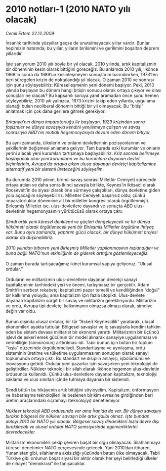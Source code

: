 # 2010 notları-1 (2010 NATO yılı olacak)

*Cemil Ertem 22.12.2009*

<div class="taraf_structure_2col_1zq">
<div class="margen_n">



 <p>İnsanlık tarihinde yüzyıllar geçse de unutulmayacak yıllar vardır. Bunlar hepimizin hatırında; bu yıllar, yılların birikimini ve gerilimini boşaltan deprem yıllarıdır. <br/><br/>İşte sanıyorum 2010 yılı böyle bir yıl olacak. 2010 yılında, artık kapitalizmin bir döneminin kesin olarak bittiğini göreceğiz. Bu anlamda 2010 yılı, ilkönce 1968’in sonra da 1989’un kesinleşmeyen sonuçlarını barındırırken, 1973’ten beri süregelen krizin de noktalandığı yıl olacak. O zaman 2010 ve sonrası için şunu söyleyebiliriz: Küreselleşmenin yeni dönemi başlıyor. Peki, 2010 yılında başlayan bu dönem hangi bitişin sonucu olarak ortaya çıkıyor ve olası sonuçları ne olacak? Bu kapsamlı soruya yanıt aramadan önce şunu hemen söyleyebiliriz; 2010 yılı yalnızca, 1973 krizini takip eden yıllarda, uygulama olanağı bulan neoliberal dönemin bittiği bir yıl olmayacak. Bu “bitişi” anlatmak için çok daha gerilere gitmek gerekiyor. <i><br/><br/>Britanya’nın dünya imparatorluğu ile başlayan, 1929 krizinden sonra faşizmler ve dünya savaşıyla kendini yenilemeye çalışan ve savaş sonrasıyla ABD’nin mutlak hegemonyasıyla devam eden dönem bitiyor.</i> <br/><br/>Bu aynı zamanda, ülkelerin ve onların devletlerinin pozisyonlarının ve şekillerinin değişmesi anlamına geliyor. Tam burada eski kurumlar ve onların yerini alacak yeni kurumları tartışmaya başlayabiliriz. <i>Kriz sonrası belirmeye başlayacak olan yeni kurumların ve bu kurumlara dayanan devlet biçimlerinin, Avrupa’da ortaya çıkan ulusa dayanan devletçi kapitalizmine alternatif yeni bir sistemi üreteceğini söyleyelim.</i> <br/><br/>Bu durumda 2010 yılının, birinci savaş sonrası Milletler Cemiyeti sürecinde ortaya atılan ve daha sonra ikinci savaşla birlikte, Keynes’in iktisadi olarak Roosevelt’in de siyasi olarak öne sürmeye çalıştıkları, dünya devletine giden yolu açacağını söyleyebiliriz. Milletler Cemiyeti başarısız oldu; çünkü imparatorluklar dönemine ait bir milletler kongresi olarak örgütlenmişti. Birleşmiş Milletler ise, ulus-devletlere dayandı ve sonuçta ABD ulus-devletinin hegemonyasının yürütücüsü olarak ortaya çıktı<i>. <br/><br/>Şimdi artık yeni küresel denklemi ve güçleri dengeleyecek ve bir dünya hükümeti olarak örgütlenecek yeni bir Birleşmiş Milletler örgütüne ihtiyaç var. Bunu aynı zamanda, yaptırım gücü olacak, bir dünya hükümeti projesi olarak da düşünebiliriz. <br/><br/>2010 yılından itibaren yeni Birleşmiş Milletler yapılanmasının hızlandığını ve buna bağlı NATO’nun etkinliğinin de giderek arttığını gözlemleyeceğiz.</i> <br/><br/>O zaman burada tartışacağımız ikinci kurumsal yapıya geliyoruz. “Ulusal ordular.” <br/><br/>Orduların ve militarizmin ulus-devletlere dayanan devletçi sanayi kapitalizminin tarihindeki yeri ve önemi, tartışmasız bir gerçektir. Adam Smith’in serbest rekabetçi kapitalizmi pazar temelli ve kendiliğinden “doğal” bir kalkınma yoluydu; ama kapitalizm için fazla ütopikti. Ulus-devlete dayanan kapitalizm sürgit bir savaş ve militarizm gerektiriyordu. Militarizm ve ordu, Avrupa tipi devletçi kalkınmanın olmazsa olmazı olarak, şimdiye değin var oldu. <br/><br/>Bunun dışında ulusal ordular, bir tür “Askerî Keynescilik” yaratarak, ulusal ekonomileri ayakta tuttular. Bölgesel savaşlar ve iç savaşlarla kendini tahkim eden bu sistem devasa militarist bir ekonomi yarattı. Militarizmin bir üçüncü işlevi de askerî emek gücünün bir model alınarak sanayiye uygulanması ve verimliliğin (sömürünün) arttırılması idi. Tabii bunun için bütün bir toplum “kışla” düzeninde örgütlenmeliydi. Standartlaşma ve aynılaşma, ordu sisteminin üretime ve tüketime uygulanmasının sonuçları olarak sanayi toplumunda ortaya çıktı. Bu standart ve disiplin anlayışı, işbölümünü ve inovasyonu getirdi. Ordular yeni pazarlar için savaşırken yeni teknolojiyi de geliştirdiler. Nükleer teknoloji bir silah olarak ilkönce hegemon ulus-devletin ordusunca kullanıldı. Çünkü ulus-devletlere dayanan kapitalizm, teknolojiyi saklama ve ulus sınırları içinde tutmaya dayanan bir sistemdi. <br/><br/>Şimdi bütün bu hikâyenin artık bittiğini söyleyelim. Kapitalizm, enformasyon ve haberleşme teknolojileri ile beslenen birikim evresine girdiğinden beri üretim araçlarındaki sıçramayı (teknolojiyi) denetlemiyor.<i> <br/><br/>Nükleer teknoloji ABD ordusunda var ama İran’da da var. Bir dünya savaşını bırakın bölgesel bir nükleer savaşın bile artık galibi olmaz. İşte bundan dolayı 2010 bir NATO yılı olacak. Bölgesel savaş dinamikleri hızla devre dışı bırakılacak ve ulusal ordular NATO şemsiyesinde egemenliklerini devredecekler. </i><br/><br/>Militarizm ekonomileri çekip çeviren başat bir olgu olmayacak. Silahlanmaya küresel denetimler NATO çerçevesinde gelecek. Yani 2010’dan itibaren, Yunanistan gibi, silahlanma akılsızlığı yüzünden batan ülke olmayacak. Tabii Türkiye gibi ordunun başat siyasi bir aktör olarak her şeyi belirlediği ülkeler de nihayet “demokrasi” ile tanışacaklar.</p>
<br/>
<br/>
<br/>



<br/>


<div id="taraf_not">
</div>

</div>


</div>

